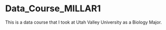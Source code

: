 # Data_Course_MILLAR1
This is a data course that I took at Utah Valley University as a Biology Major. 

